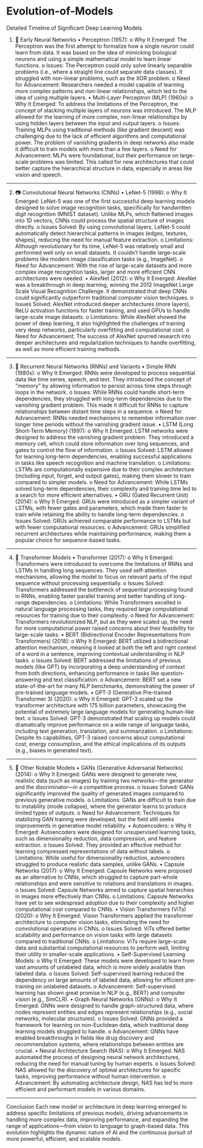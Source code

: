 # Evolution-of-Models
Detailed Timeline of Significant Deep Learning Models
1. 🧠 Early Neural Networks
•	Perceptron (1957):
o	Why It Emerged: The Perceptron was the first attempt to formalize how a single neuron could learn from data. It was based on the idea of mimicking biological neurons and using a simple mathematical model to learn linear functions.
o	Issues: The Perceptron could only solve linearly separable problems (i.e., where a straight line could separate data classes). It struggled with non-linear problems, such as the XOR problem.
o	Need for Advancement: Researchers needed a model capable of learning more complex patterns and non-linear relationships, which led to the idea of using multiple layers.
•	Multi-Layer Perceptron (MLP) (1960s):
o	Why It Emerged: To address the limitations of the Perceptron, the concept of stacking multiple layers of neurons was introduced. The MLP allowed for the learning of more complex, non-linear relationships by using hidden layers between the input and output layers.
o	Issues: Training MLPs using traditional methods (like gradient descent) was challenging due to the lack of efficient algorithms and computational power. The problem of vanishing gradients in deep networks also made it difficult to train models with more than a few layers.
o	Need for Advancement: MLPs were foundational, but their performance on large-scale problems was limited. This called for new architectures that could better capture the hierarchical structure in data, especially in areas like vision and speech.
________________________________________
2. 📷 Convolutional Neural Networks (CNNs)
•	LeNet-5 (1998):
o	Why It Emerged: LeNet-5 was one of the first successful deep learning models designed to solve image recognition tasks, specifically for handwritten digit recognition (MNIST dataset). Unlike MLPs, which flattened images into 1D vectors, CNNs could process the spatial structure of images directly.
o	Issues Solved: By using convolutional layers, LeNet-5 could automatically detect hierarchical patterns in images (edges, textures, shapes), reducing the need for manual feature extraction.
o	Limitations: Although revolutionary for its time, LeNet-5 was relatively small and performed well only on small datasets. It couldn’t handle large-scale problems like modern image classification tasks (e.g., ImageNet).
o	Need for Advancement: With the rise of large-scale datasets and more complex image recognition tasks, larger and more efficient CNN architectures were needed.
•	AlexNet (2012):
o	Why It Emerged: AlexNet was a breakthrough in deep learning, winning the 2012 ImageNet Large Scale Visual Recognition Challenge. It demonstrated that deep CNNs could significantly outperform traditional computer vision techniques.
o	Issues Solved: AlexNet introduced deeper architectures (more layers), ReLU activation functions for faster training, and used GPUs to handle large-scale image datasets.
o	Limitations: While AlexNet showed the power of deep learning, it also highlighted the challenges of training very deep networks, particularly overfitting and computational cost.
o	Need for Advancement: The success of AlexNet spurred research into deeper architectures and regularization techniques to handle overfitting, as well as more efficient training methods.
________________________________________
3. 🔄 Recurrent Neural Networks (RNNs) and Variants
•	Simple RNN (1980s):
o	Why It Emerged: RNNs were developed to process sequential data like time series, speech, and text. They introduced the concept of "memory" by allowing information to persist across time steps through loops in the network.
o	Issues: While RNNs could handle short-term dependencies, they struggled with long-term dependencies due to the vanishing gradient problem. This made it difficult for RNNs to capture relationships between distant time steps in a sequence.
o	Need for Advancement: RNNs needed mechanisms to remember information over longer time periods without the vanishing gradient issue.
•	LSTM (Long Short-Term Memory) (1997):
o	Why It Emerged: LSTM networks were designed to address the vanishing gradient problem. They introduced a memory cell, which could store information over long sequences, and gates to control the flow of information.
o	Issues Solved: LSTM allowed for learning long-term dependencies, enabling successful applications in tasks like speech recognition and machine translation.
o	Limitations: LSTMs are computationally expensive due to their complex architecture (including input, forget, and output gates), making them slower to train compared to simpler models.
o	Need for Advancement: While LSTMs solved long-term dependencies, their complexity and training time led to a search for more efficient alternatives.
•	GRU (Gated Recurrent Unit) (2014):
o	Why It Emerged: GRUs were introduced as a simpler variant of LSTMs, with fewer gates and parameters, which made them faster to train while retaining the ability to handle long-term dependencies.
o	Issues Solved: GRUs achieved comparable performance to LSTMs but with fewer computational resources.
o	Advancement: GRUs simplified recurrent architectures while maintaining performance, making them a popular choice for sequence-based tasks.
________________________________________
4. 🧩 Transformer Models
•	Transformer (2017):
o	Why It Emerged: Transformers were introduced to overcome the limitations of RNNs and LSTMs in handling long sequences. They used self-attention mechanisms, allowing the model to focus on relevant parts of the input sequence without processing sequentially.
o	Issues Solved: Transformers addressed the bottleneck of sequential processing found in RNNs, enabling faster parallel training and better handling of long-range dependencies.
o	Limitations: While Transformers excelled in natural language processing tasks, they required large computational resources for training due to their complexity.
o	Need for Advancement: Transformers revolutionized NLP, but as they were scaled up, the need for more computational power raised concerns about their feasibility for large-scale tasks.
•	BERT (Bidirectional Encoder Representations from Transformers) (2018):
o	Why It Emerged: BERT utilized a bidirectional attention mechanism, meaning it looked at both the left and right context of a word in a sentence, improving contextual understanding in NLP tasks.
o	Issues Solved: BERT addressed the limitations of previous models (like GPT) by incorporating a deep understanding of context from both directions, enhancing performance in tasks like question-answering and text classification.
o	Advancement: BERT set a new state-of-the-art for many NLP benchmarks, demonstrating the power of pre-trained language models.
•	GPT-3 (Generative Pre-trained Transformer 3) (2020):
o	Why It Emerged: GPT-3 scaled up the transformer architecture with 175 billion parameters, showcasing the potential of extremely large language models for generating human-like text.
o	Issues Solved: GPT-3 demonstrated that scaling up models could dramatically improve performance on a wide range of language tasks, including text generation, translation, and summarization.
o	Limitations: Despite its capabilities, GPT-3 raised concerns about computational cost, energy consumption, and the ethical implications of its outputs (e.g., biases in generated text).
________________________________________
5. 🎨 Other Notable Models
•	GANs (Generative Adversarial Networks) (2014):
o	Why It Emerged: GANs were designed to generate new, realistic data (such as images) by training two networks—the generator and the discriminator—in a competitive process.
o	Issues Solved: GANs significantly improved the quality of generated images compared to previous generative models.
o	Limitations: GANs are difficult to train due to instability (mode collapse), where the generator learns to produce limited types of outputs.
o	Need for Advancement: Techniques for stabilizing GAN training were developed, but the field still seeks improvements in generative model reliability.
•	Autoencoders:
o	Why It Emerged: Autoencoders were designed for unsupervised learning tasks, such as dimensionality reduction, data compression, and feature extraction.
o	Issues Solved: They provided an effective method for learning compressed representations of data without labels.
o	Limitations: While useful for dimensionality reduction, autoencoders struggled to produce realistic data samples, unlike GANs.
•	Capsule Networks (2017):
o	Why It Emerged: Capsule Networks were proposed as an alternative to CNNs, which struggled to capture part-whole relationships and were sensitive to rotations and translations in images.
o	Issues Solved: Capsule Networks aimed to capture spatial hierarchies in images more effectively than CNNs.
o	Limitations: Capsule Networks have yet to see widespread adoption due to their complexity and higher computational cost compared to CNNs.
•	Vision Transformers (ViTs) (2020):
o	Why It Emerged: Vision Transformers applied the transformer architecture to computer vision tasks, eliminating the need for convolutional operations in CNNs.
o	Issues Solved: ViTs offered better scalability and performance on vision tasks with large datasets compared to traditional CNNs.
o	Limitations: ViTs require large-scale data and substantial computational resources to perform well, limiting their utility in smaller-scale applications.
•	Self-Supervised Learning Models:
o	Why It Emerged: These models were developed to learn from vast amounts of unlabeled data, which is more widely available than labeled data.
o	Issues Solved: Self-supervised learning reduced the dependency on large amounts of labeled data, allowing for efficient pre-training on unlabeled datasets.
o	Advancement: Self-supervised learning has shown great promise in NLP (e.g., BERT) and computer vision (e.g., SimCLR).
•	Graph Neural Networks (GNNs):
o	Why It Emerged: GNNs were designed to handle graph-structured data, where nodes represent entities and edges represent relationships (e.g., social networks, molecular structures).
o	Issues Solved: GNNs provided a framework for learning on non-Euclidean data, which traditional deep learning models struggled to handle.
o	Advancement: GNNs have enabled breakthroughs in fields like drug discovery and recommendation systems, where relationships between entities are crucial.
•	Neural Architecture Search (NAS):
o	Why It Emerged: NAS automated the process of designing neural network architectures, reducing the need for manual tuning by human experts.
o	Issues Solved: NAS allowed for the discovery of optimal architectures for specific tasks, improving performance without human intervention.
o	Advancement: By automating architecture design, NAS has led to more efficient and performant models in various domains.
________________________________________
Conclusion
Each new model or architecture in deep learning emerged to address specific limitations of previous models, driving advancements in handling more complex data, improving performance, and expanding the range of applications—from vision to language to graph-based data. This evolution highlights the dynamic nature of AI and the continuous pursuit of more powerful, efficient, and scalable models.

